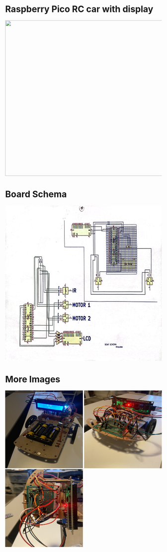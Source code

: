 # Raspberry Pico RC car with display

 <p float = "left">
 <img src = "https://github.com/rileystuartmyers/Raspberry-Pico-RC-car-with-display/blob/ffb5ffe8d5bb3453c63528d39f2ea3c620a5099f/movement_gif.gif" width = 600 height = 500>
 </p>


# Board Schema

 <p float = "left">
 <img src = "https://github.com/rileystuartmyers/Raspberry-Pico-RC-car-with-display/blob/650f0e7681261073e60a8d31d87e2fcc29cd55f5/IMG_8870.JPG" width = 600 height = 500>
 </p>

# More Images

 <p float = "left">

  <img src = "https://github.com/rileystuartmyers/Raspberry-Pico-RC-car-with-display/blob/ffb5ffe8d5bb3453c63528d39f2ea3c620a5099f/IMG_8980.jpeg" width = 250 height = 250>
  <img src = "https://github.com/rileystuartmyers/Raspberry-Pico-RC-car-with-display/blob/ffb5ffe8d5bb3453c63528d39f2ea3c620a5099f/IMG_8981.jpeg" width = 250 height = 250>
  <img src = "https://github.com/rileystuartmyers/Raspberry-Pico-RC-car-with-display/blob/ffb5ffe8d5bb3453c63528d39f2ea3c620a5099f/IMG_8982.jpeg" width = 250 height = 250>
  
 </p>

